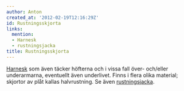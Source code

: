 ```yaml
---
author: Anton
created_at: '2012-02-19T12:16:29Z'
id: Rustningsskjorta
links:
  mention:
  - Harnesk
  - rustningsjacka
title: Rustningsskjorta
---
```


[Harnesk] som även täcker höfterna och i vissa fall över- och/eller underarmarna, eventuellt även
underlivet. Finns i flera olika material; skjortor av plåt kallas halvrustning. Se även
[rustningsjacka].

  [Harnesk]: Harnesk
  [rustningsjacka]: rustningsjacka
